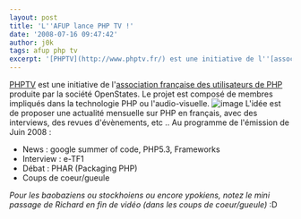 ```yaml
---
layout: post
title: 'L''AFUP lance PHP TV !'
date: '2008-07-16 09:47:42'
author: j0k
tags: afup php tv
excerpt: '[PHPTV](http://www.phptv.fr/) est une initiative de l''[association française des utilisateurs de PHP](http://www.afup.org/) produite par la société OpenStates. Le projet est composé de membres impliqués dans la technologie PHP ou l''audio-visuelle.'
---
```


[PHPTV](http://www.phptv.fr/) est une initiative de l'[association française des utilisateurs de PHP](http://www.afup.org/) produite par la société OpenStates. Le projet est composé de membres impliqués dans la technologie PHP ou l'audio-visuelle.
 ![image](https://kwout.com/cutout/9/rb/bq/s2u_bor.jpg)
L'idée est de proposer une actualité mensuelle sur PHP en français, avec des interviews, des revues d'évènements, etc ..   Au programme de l'émission de Juin 2008 :

* News : google summer of code, PHP5.3, Frameworks
* Interview : e-TF1
* Débat : PHAR (Packaging PHP)
* Coups de coeur/gueule

*Pour les baobaziens ou stockhoiens ou encore ypokiens, notez le mini passage de Richard en fin de vidéo (dans les coups de coeur/gueule)* :D
